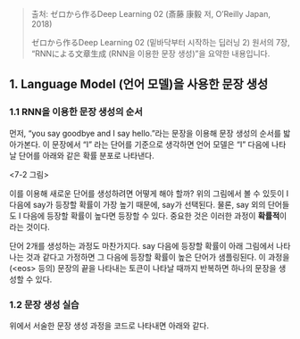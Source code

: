 > 출처: ゼロから作るDeep Learning 02 (斎藤 康毅 저, O’Reilly Japan, 2018)
>
> ゼロから作るDeep Learning 02 (밑바닥부터 시작하는 딥러닝 2) 원서의 7장, “RNNによる文章生成 (RNN을 이용한 문장 생성)”을 요약한 내용입니다.



## 1. Language Model (언어 모델)을 사용한 문장 생성

### 1.1 RNN을 이용한 문장 생성의 순서

먼저, “you say goodbye and I say hello.”라는 문장을 이용해 문장 생성의 순서를 밟아가본다. 이 문장에서 “I” 라는 단어를 기준으로 생각하면 언어 모델은 “I” 다음에 나타날 단어를 아래와 같은 확률 분포로 나타낸다.



<7-2 그림>



이를 이용해 새로운 단어를 생성하려면 어떻게 해야 할까? 위의 그림에서 볼 수 있듯이 I 다음에 say가 등장할 확률이 가장 높기 때문에, say가 선택된다. 물론, say 외의 단어들도 I 다음에 등장할 확률이 높다면 등장할 수 있다. 중요한 것은 이러한 과정이 **확률적**이라는 것이다.

단어 2개를 생성하는 과정도 마찬가지다. say 다음에 등장할 확률이 아래 그림에서 나타나는 것과 같다고 가정하면 그 다음에 등장할 확률이 높은 단어가 샘플링된다. 이 과정을 (\<eos> 등의) 문장의 끝을 나타내는 토큰이 나타날 때까지 반복하면 하나의 문장을 생성할 수 있다.

### 1.2 문장 생성 실습

위에서 서술한 문장 생성 과정을 코드로 나타내면 아래와 같다.



 